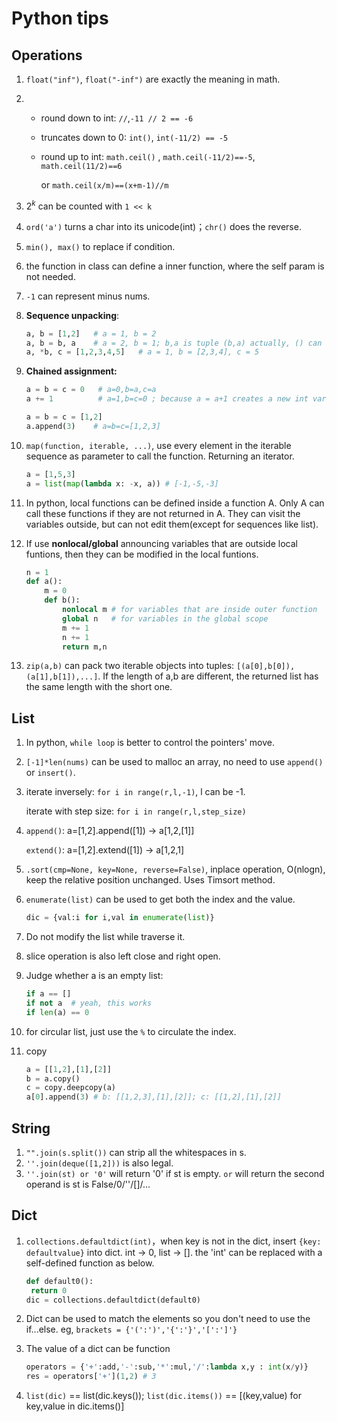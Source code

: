 # Python tips

## Operations

1. `float("inf")`, `float("-inf")` are exactly the meaning in math.

2. - round down to int: `//`,`-11 // 2 == -6`
   - truncates down to 0: `int()`, `int(-11/2) == -5`

   - round up to int: `math.ceil()` , `math.ceil(-11/2)==-5`, `math.ceil(11/2)==6`

     or `math.ceil(x/m)==(x+m-1)//m`

3. $2^k$ can be counted with `1 << k`

4. `ord('a')` turns a char into its unicode(int)；`chr()` does the reverse.

5. `min(), max()` to replace if condition.

6. the function in class can define a inner function, where the self param is not needed.

7. `-1` can represent minus nums.

8. **Sequence unpacking**:

   ```python
   a, b = [1,2]   # a = 1, b = 2
   a, b = b, a    # a = 2, b = 1; b,a is tuple (b,a) actually, () can be omitted
   a, *b, c = [1,2,3,4,5]   # a = 1, b = [2,3,4], c = 5
   ```

9. **Chained assignment:**

   ```python
   a = b = c = 0   # a=0,b=a,c=a
   a += 1          # a=1,b=c=0 ; because a = a+1 creates a new int variable a+1
   
   a = b = c = [1,2]
   a.append(3)    # a=b=c=[1,2,3]
   ```

10. `map(function, iterable, ...)`, use every element in the iterable sequence as parameter to call the function. Returning an iterator.

    ```python
    a = [1,5,3]
    a = list(map(lambda x: -x, a)) # [-1,-5,-3]
    ```

11. In python, local functions can be defined inside a function A. Only A can call these functions if they are not returned in A. They can visit the variables outside, but can not edit them(except for sequences like list).

12. If use **nonlocal/global** announcing variables that are outside local funtions, then they can be modified in the local funtions.

    ```python
    n = 1
    def a():
    	m = 0
    	def b():
    		nonlocal m # for variables that are inside outer function
    		global n   # for variables in the global scope
    		m += 1
            n += 1
    		return m,n
    ```

13. `zip(a,b)` can pack two iterable objects into tuples: `[(a[0],b[0]),(a[1],b[1]),...]`. If the length of a,b are different, the returned list has the same length with the short one.

## List

1. In python, `while loop` is better to control the pointers' move. 

2. `[-1]*len(nums)` can be used to malloc an array, no need to use `append()` or `insert()`.

4. iterate inversely: `for i in range(r,l,-1)`, l can be -1.

   iterate with step size: `for i in range(r,l,step_size)`
   
4. `append()`: a=[1,2].append([1]) -> a[1,2,[1]]

   `extend()`: a=[1,2].extend([1]) -> a[1,2,1]

5. `.sort(cmp=None, key=None, reverse=False)`, inplace operation, O(nlogn), keep the relative position unchanged. Uses Timsort method.

6. `enumerate(list)` can be used to get both the index and the value.

   ```python
   dic = {val:i for i,val in enumerate(list)}
   ```

7. Do not modify the list while traverse it.

8. slice operation is also left close and right open.

9. Judge whether a is an empty list:

   ```python
   if a == []
   if not a  # yeah, this works
   if len(a) == 0
   ```

10. for circular list, just use the `%` to circulate the index.

11. copy

    ```python
    a = [[1,2],[1],[2]]
    b = a.copy()
    c = copy.deepcopy(a)
    a[0].append(3) # b: [[1,2,3],[1],[2]]; c: [[1,2],[1],[2]]
    ```

    

## String

1. `"".join(s.split())` can strip all the whitespaces in s.
2. `''.join(deque([1,2]))` is also legal.
3. `''.join(st) or '0'` will return '0' if st is empty. `or` will return the second operand is st is False/0/''/[]/...

## Dict

1. `collections.defaultdict(int)`，when key is not in the dict, insert `{key: defaultvalue}` into dict. int -> 0, list -> []. the 'int' can be replaced with a self-defined function as below.

   ```python
   def default0():
   	return 0
   dic = collections.defaultdict(default0)
   ```

2. Dict can be used to match the elements so you don't need to use the if...else. eg, `brackets = {'(':')','{':'}','[':']'}`

3. The value of a dict can be function

   ```python
   operators = {'+':add,'-':sub,'*':mul,'/':lambda x,y : int(x/y)}
   res = operators['+'](1,2) # 3
   ```

4. `list(dic)` == list(dic.keys()); `list(dic.items())` == [(key,value) for key,value in dic.items()]
